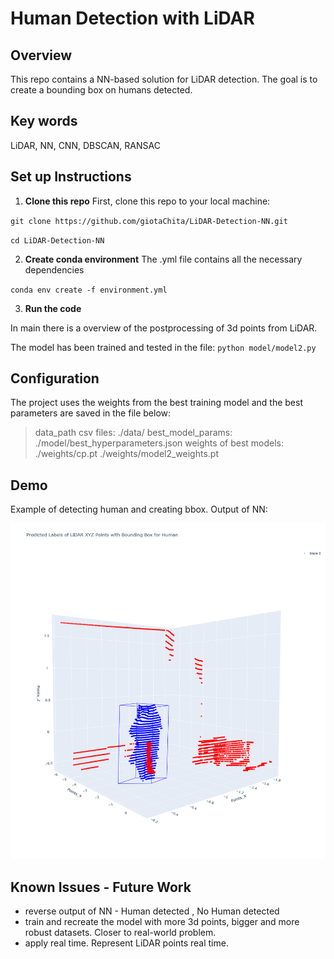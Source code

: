 
# Human Detection with LiDAR

## Overview

This repo contains a NN-based solution for LiDAR detection. The goal is to create a bounding box on humans detected.

## Key words

LiDAR, NN, CNN, DBSCAN, RANSAC




## Set up Instructions

1. **Clone this repo**
First, clone this repo to your local machine:

`git clone https://github.com/giotaChita/LiDAR-Detection-NN.git`

`cd LiDAR-Detection-NN`

2. **Create conda environment**
The .yml file contains all the necessary dependencies

`conda env create -f environment.yml`

3. **Run the code**

In main there is a overview of the postprocessing of 3d points from LiDAR.

The model has been trained and tested in the file: 
`python model/model2.py`


## Configuration

The project uses the weights from the best training model and the best parameters are saved in the file below:

>data_path csv files: 
    ./data/
>best_model_params: 
    ./model/best_hyperparameters.json
>weights of best models:
    ./weights/cp.pt 
    ./weights/model2_weights.pt
    
    



## Demo

Example of detecting human and creating bbox. Output of NN:


![Example Image](demo/humanDetectedBBox.png)

## Known Issues - Future Work

- reverse output of NN - Human detected , No Human detected
- train and recreate the model with more 3d points, bigger and more robust datasets. Closer to real-world problem.
- apply real time. Represent LiDAR points real time.

